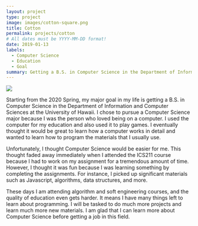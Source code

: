 ```yaml
---
layout: project
type: project
image: images/cotton-square.png
title: Cotton
permalink: projects/cotton
# All dates must be YYYY-MM-DD format!
date: 2019-01-13
labels:
  - Computer Science
  - Education
  - Goal
summary: Getting a B.S. in Computer Science in the Department of Information and Computer Sciences at the University of Hawaii.
---
```


<img class="ui image" src="{{ site.baseurl }}/images/University_of_Hawaii.png">


Starting from the 2020 Spring, my major goal in my life is getting a B.S. in Computer Science in the Department of Information and Computer Sciences at the University of Hawaii. I chose to pursue a Computer Science major because I was the person who loved being on a computer. I used the computer for my education and also used it to play games. I eventually thought it would be great to learn how a computer works in detail and wanted to learn how to program the materials that I usually use.

Unfortunately, I thought Computer Science would be easier for me. This thought faded away immediately when I attended the ICS211 course because I had to work on my assignment for a tremendous amount of time. However, I thought it was fun because I was learning something by completing the assignments. For instance, I picked up significant materials such as Javascript, algorithms, data structures, and more. 

These days I am attending algorithm and soft engineering courses, and the quality of education even gets harder. It means I have many things left to learn about programming. I will be tasked to do much more projects and learn much more new materials. I am glad that I can learn more about Computer Science before getting a job in this field. 

